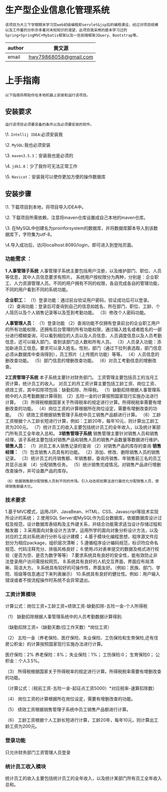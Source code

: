 # 生产型企业信息化管理系统

	该项目为大三下学期期末学习完web初级编程即servlet&jsp后的编程课设，经过对项目规模以及工作量的分析亦本着对未知知识的渴望，此项目我采用的是未学习过的Spring+SpringMVC+Mybatis框架以及一些前端框架JQuery、Bootstrap等。


|    author  |   黄文源  
| ---- | ---- |
|    email  | hwy79868058@gmail.com|


# 上手指南

	以下指南将帮助你在本地机器上安装和运行该项目。
	
## 安装要求

	运行该项目必须要具备的条件以及必须要安装的软件。

\1.  `Intellij IDEA`:必须安装我

\2.  `MySQL`:我也必须安装

\3.  `maven3.5.3`：安装我也是必须的

\4. `jdk1.8`：少了我你可无法正常工作

\5. `Navicat`：安装我可以使你更加方便的操作数据库

## 安装步骤


\1. 下载项目到本地，将项目导入IDEA中。

\2. 下载项目所需依赖，注意将maven仓库设置成自己本地的maven仓库。

\3. 在MySQL中创建名为proinforsystem的数据库，并将数据库脚本导入到该数据库下，字符集为utf-8。

\4.导入成功后，访问localhost:8080/login，即可进入到登陆页面。

### 功能需求	 ：
	
**1 人事管理子系统**
	人事管理子系统主要包括用户注册，以及维护部门、职位、人员等信息，其中人员信息要求有照片。
系统用户按权限分为两种，分别是：企业职工、人力资源管理人员。不同的用户拥有不同的权限，各自完成各自的管理功能，不同的用户看到不同的系统功能。

**企业职工：**
	（1）登录功能：通过前台验证用户密码，验证成功后可以登录。
	（2）查询功能：登录后可查询到自己的信息如姓名、所在部门、职位、工龄、个人简历以及个人销售记录等以及签到考勤功能。
	（3）修改个人密码功能。

**人事管理人员：**
	（1）登录功能
	（2）查询功能不仅拥有登录前台的企业职工用户的所有功能权限，还拥有后台管理的所有功能权限，通过输入姓名或者姓名的一部分进行模糊查询，可以看到相应的人员以及人员信息、人员调度信息以及人员考勤信息，还可以输入部门，查到该部门总人数和所有人员。
	（3）人员录入功能：添加新进员工信息。要求可以录入姓名，性别，部门（通过下拉列表选取，部门信息必须从数据库中查询得到），员工照片（上传图片功能）等等。
	（4）人员信息的删改查功能。
	（5）部门信息的增删改查功能。
	（6）对员工考勤信息的增删改查。

**2工资管理子系统**
	本子系统主要针对财务部门。
	工资管理主要包括员工的当月工资计算，统计员工的收入。
	对员工的月工资计算主要包括工龄工资、岗位工资、绩效工资，其中扣除项包括：缺勤扣除、所得税。
	（1）缺勤扣除根据人事管理系统中的人员考勤数据计算得到.
	（2）五险一金的计算按照国家现行实施办法进行计算。
	（3）所得税根据国家关于所得税率的规定进行计算。所得税税率需要有增删改查的功能。
	（4）岗位工资的计算根据所在岗位设定，需要有增删改查的功能。
	（5）绩效工资根据销售管理子系统中员工销售产品额进行计算。
	（6）工龄工资根据个人工龄长短进行计算，例如：工龄20年，每年10元，则计算出工龄工资为200元。
	（7）统计员工的收入主要包括统计员工的全年收入，以及统计某部门所有员工全年收入总和。
**3销售管理子系统**
	销售管理主要针对销售人员和销售经理，该子系统主要包括对销售产品和销售人员的销售产品数量等数据进行维护。
**销售人员：**
	（1）对员工本人销售记录的查询
	（2）对销售产品的库存的查询
**销售经理：**
	（1）包含销售人员具有的功能。
	（2）添加、修改、删除销售人员的销售记录。
	（3）统计员工的月销售额、年销售额，查询月销售、年销售前三名的员工并显示出来
	（4）分配销售任务。
	（5）统计销售完成情况。对销售产品进行增删改查操作，并可设置产品的库存。

	（6）依据销售额分配销售人员到不同的市场。引入动态规划算法进行最优化分配销售人员，使得销售额最大化。



 ### 技术要求	
1.基于MVC模式，运用JSP、JavaBean、HTML、CSS、Javascript等技术实现所设计的系统；
2.使用SQL Server或MySQL作为后台数据库，依据数据库设计过程及规范，设计数据库表结构及主外键关系，并结合功能需求适当设计存储过程和触发器；
3.采用面向对象设计方法学，运用所学的面向对象分析设计方法，以及对应的工具对系统进行分析与设计建模；
4.基于模块化编程思想，程序源文件应划分为相应package，组织层次清晰；
5.遵循程序设计编码规范，标识符应命名规范、代码注释充分、排版风格良好；
6.使用JS对表单提交的数据及格式进行校验（是否为空、是否为数字等等）
7.要求系统具有良好的安全性，能有效防止非法登录用户访问需授权网页。
8.系统具有良好的人机交互界面，界面应布局清晰、简洁大方。
9.系统具有较好的可操作性，界面友好。（例如：民族、部门、学院、班级等信息通过下来列表展示）
10.系统具有良好的健壮性。例如：用户输入错误或者不按流程操作时系统不会异常退出。


### 工资计算模块

计算公式：岗位工资+工龄工资+绩效工资-缺勤扣除-五险一金-个人所得税

 

（1） 缺勤扣除根据人事管理系统中的人员考勤数据计算得到.

（缺勤扣除工资=（缺勤天数/应工作天数）*岗位工资）

（2） 五险一金（养老保险、医疗保险、失业保险、工伤保险和生育保险,还有住房公积金）的计算按照国家现行实施办法进行计算。

医疗保险：2% 养老保险：8%； 失业保险：1%； 工伤保险:0； 生育保险0； 公积金：个人3.5%。 

（3）	所得税根据国家关于所得税率的规定进行计算。所得税税率需要有增删改查的功能。

（计算公式：（税前工资-五险一金-起征点工资5000）*对应税率-速算扣除数）

（4）	岗位工资的计算根据所在岗位设定，需要有增删改查的功能。

（5）	绩效工资根据销售管理子系统中员工销售产品额进行计算。

（6）	工龄工资根据个人工龄长短进行计算，工龄20年，每年10元，则计算出工龄工资为200元。

### 登录功能

只允许财务部门工资管理人员登录

### 统计员工收入模块

统计员工的收入主要包括统计员工的全年收入，以及统计某部门所有员工全年收入总和。




